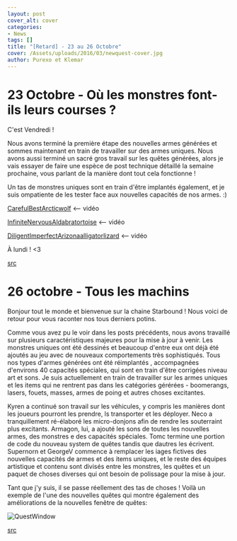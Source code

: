 ```yaml
---
layout: post
cover_alt: cover
categories:
- News
tags: []
title: "[Retard] - 23 au 26 Octobre"
cover: /Assets/uploads/2016/03/newquest-cover.jpg
author: Purexo et Klemar
---
```

# 23 Octobre - Où les monstres font-ils leurs courses ?

C'est Vendredi !

Nous avons terminé la première étape des nouvelles armes générées et sommes maintenant en train de travailler sur des armes uniques. Nous avons aussi terminé un sacré gros travail sur les quêtes générées, alors je vais essayer de faire une espèce de post technique détaillé la semaine prochaine, vous parlant de la manière dont tout cela fonctionne !

Un tas de monstres uniques sont en train d'être implantés également, et je suis ompatiente de les tester face aux nouvelles capacités de nos armes. :)

[CarefulBestArcticwolf](http://gfycat.com/CarefulBestArcticwolf) <-- vidéo

[InfiniteNervousAldabratortoise](http://gfycat.com/InfiniteNervousAldabratortoise) <-- vidéo

[DiligentImperfectArizonaalligatorlizard](http://gfycat.com/DiligentImperfectArizonaalligatorlizard) <-- vidéo


À lundi ! <3

[src](http://playstarbound.com/23rd-october-where-do-monsters-shop/)

# 26 octobre - Tous les machins

Bonjour tout le monde et bienvenue sur la chaine Starbound ! Nous voici de retour pour vous raconter nos tous derniers potins.

Comme vous avez pu le voir dans les posts précédents, nous avons travaillé sur plusieurs caractéristiques majeures pour la mise à jour à venir. Les monstres uniques ont été dessinés et beaucoup d'entre eux ont déjà été ajoutés au jeu avec de nouveaux comportements très sophistiqués. Tous nos types d'armes générées ont été réimplantés , accompagnées d'environs 40 capacités spéciales, qui sont en train d'être corrigées niveau art et sons. Je suis actuellement en train de travailler sur les armes uniques et les items qui ne rentrent pas dans les catégories gérérées - boomerangs, lasers, fouets, masses, armes de poing et autres choses excitantes.

Kyren a continué son travail sur les véhicules, y compris les manières dont les joueurs pourront les prendre, ls transporter et les déployer. Neco a tranquillement ré-élaboré les micro-donjons afin de rendre les souterraint plus excitants. Armagon, lui, a ajouté les sons de toutes les nouvelles armes, des monstres e des capacités spéciales. Tomc termine une portion de code du nouveau system de quêtes tandis que dautres les écrivent. Supernorn et GeorgeV commence à remplacer les iages fictives des nouvelles capacités de armes et des items uniques, et le reste des équipes artistique et contenu sont divisés entre les monstres, les quêtes et un paquet de choses diverses qui ont besoin de polissage pour la mise à jour.

Tant que j'y suis, il se passe réellement des tas de choses ! Voilà un exemple de l'une des nouvelles quêtes qui montre également des améliorations de la nouvelles fenêtre de quêtes:

![QuestWindow]({{site.asset_path.uploads}}/2016/03/newquest.png)

[src](http://playstarbound.com/26th-october-all-the-things/)
